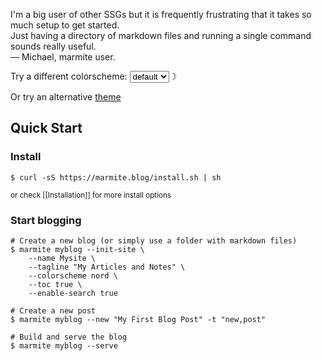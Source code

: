 >>>
I'm a big user of other SSGs but it is frequently frustrating that it takes so much setup to get started.  
Just having a directory of markdown files and running a single command sounds really useful.  
&mdash; Michael, marmite user.
>>>

<div style="padding-bottom:0;">
Try a different colorscheme:   <select name="colorscheme" class="colorscheme-toggle"><option value="default">default</option></select><span class="theme-toggle secondary" title="dark mode">&#9789;</span><br>

Or try an alternative [theme](https://marmite.blog/theme_template/)
</div>

## Quick Start

### Install

```console
$ curl -sS https://marmite.blog/install.sh | sh
```

<small> or check [[Installation]] for more install options </small>

### Start blogging

```console
# Create a new blog (or simply use a folder with markdown files)
$ marmite myblog --init-site \
    --name Mysite \
    --tagline "My Articles and Notes" \
    --colorscheme nord \
    --toc true \
    --enable-search true 

# Create a new post
$ marmite myblog --new "My First Blog Post" -t "new,post"

# Build and serve the blog
$ marmite myblog --serve
```